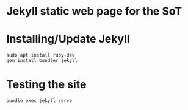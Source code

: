 Jekyll static web page for the SoT
==================================

# Installing/Update Jekyll

    sudo apt install ruby-dev
    gem install bundler jekyll

# Testing the site

    bundle exec jekyll serve
